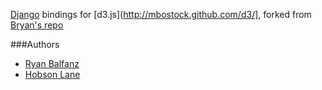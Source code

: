 
[Django](http://djangoproject.com/) bindings for [d3.js](http://mbostock.github.com/d3/], forked from [Bryan's repo](http://github.com/ryanbalfanz/django-d3)

###Authors

* [Ryan Balfanz](http://github.com/ryanbalfanz)
* [Hobson Lane](http://github.com/hobsonlane)


